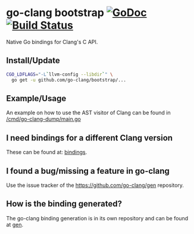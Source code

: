 # go-clang bootstrap [![GoDoc](https://godoc.org/github.com/go-clang/bootstrap?status.png)](https://godoc.org/github.com/go-clang/bootstrap) [![Build Status](https://travis-ci.org/go-clang/bootstrap.svg?branch=master)](https://travis-ci.org/go-clang/bootstrap)

Native Go bindings for Clang's C API.

## Install/Update

```bash
CGO_LDFLAGS="-L`llvm-config --libdir`" \
  go get -u github.com/go-clang/bootstrap/...
```

## Example/Usage

An example on how to use the AST visitor of Clang can be found in [/cmd/go-clang-dump/main.go](/cmd/go-clang-dump/main.go)

## I need bindings for a different Clang version

These can be found at: [bindings](https://github.com/go-clang/gen#where-are-the-bindings).

## I found a bug/missing a feature in go-clang

Use the issue tracker of the https://github.com/go-clang/gen repository.

## How is the binding generated?

The go-clang binding generation is in its own repository and can be found at [gen](https://github.com/go-clang/gen).
